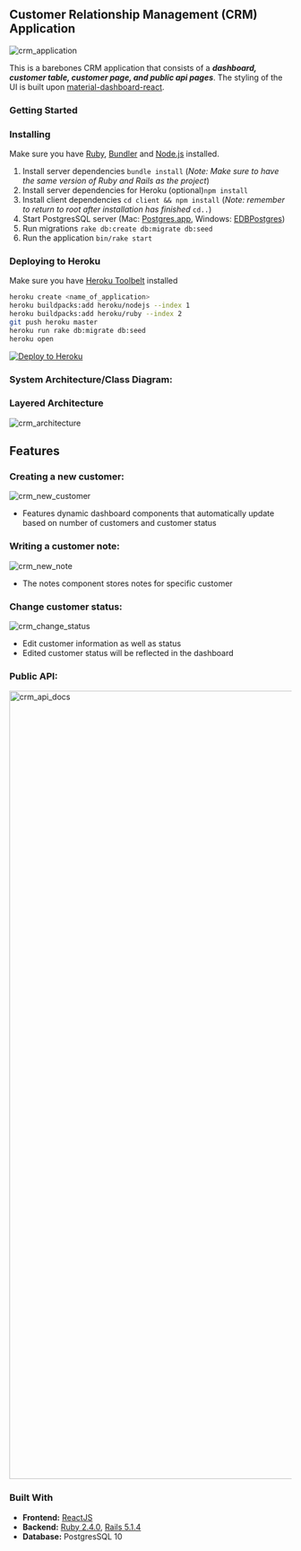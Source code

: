 ## Customer Relationship Management (CRM) Application

![crm_application](https://user-images.githubusercontent.com/15070059/45058677-5e98ea80-b067-11e8-9d34-d0a02472ff7b.gif)

This is a barebones CRM application that consists of a *__dashboard, customer table, customer page, and public api pages__*. The styling of the UI is built upon [material-dashboard-react](https://github.com/creativetimofficial/material-dashboard-react).

### Getting Started

### Installing

Make sure you have [Ruby](https://www.ruby-lang.org), [Bundler](http://bundler.io) and [Node.js](https://nodejs.org/en/) installed.

1. Install server dependencies `bundle install` (*Note: Make sure to have the same version of Ruby and Rails as the project*)
2. Install server dependencies for Heroku (optional)`npm install`
3. Install client dependencies `cd client && npm install` (*Note: remember to return to root after installation has finished* `cd..`)
4. Start PostgresSQL server (Mac: [Postgres.app](https://postgresapp.com/), Windows: [EDBPostgres](https://www.enterprisedb.com/downloads/postgres-postgresql-downloads))
5. Run migrations `rake db:create db:migrate db:seed`
6. Run the application `bin/rake start`

### Deploying to Heroku

Make sure you have [Heroku Toolbelt](https://toolbelt.heroku.com/) installed

```sh
heroku create <name_of_application>
heroku buildpacks:add heroku/nodejs --index 1
heroku buildpacks:add heroku/ruby --index 2
git push heroku master
heroku run rake db:migrate db:seed
heroku open
```

[![Deploy to Heroku](https://www.herokucdn.com/deploy/button.png)](https://heroku.com/deploy)

### System Architecture/Class Diagram:
### Layered Architecture

![crm_architecture](https://user-images.githubusercontent.com/15070059/45062205-eb4aa500-b075-11e8-99aa-a2595d57037b.png)


## Features
### Creating a new customer:
![crm_new_customer](https://user-images.githubusercontent.com/15070059/45002164-dac8fa80-afa1-11e8-93d3-46e9528df42d.gif)
- Features dynamic dashboard components that automatically update based on number of customers and customer status

### Writing a customer note:
![crm_new_note](https://user-images.githubusercontent.com/15070059/45002214-8f631c00-afa2-11e8-9bba-740357ffd150.gif)
- The notes component stores notes for specific customer

### Change customer status:
![crm_change_status](https://user-images.githubusercontent.com/15070059/45002369-f33a1480-afa3-11e8-892f-c040663f5e66.gif)
- Edit customer information as well as status
- Edited customer status will be reflected in the dashboard

### Public API:
<img width="1405" alt="crm_api_docs" src="https://user-images.githubusercontent.com/15070059/45061260-b0df0900-b071-11e8-9b56-f11c51971b80.png">

### Built With

* __Frontend:__ [ReactJS](https://reactjs.org/)
* __Backend:__ [Ruby 2.4.0](https://www.ruby-lang.org/en/news/2016/12/25/ruby-2-4-0-released/), [Rails 5.1.4](https://rubygems.org/gems/rails/versions/5.1.6)
* __Database:__ PostgresSQL 10
